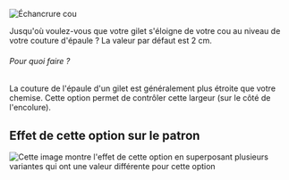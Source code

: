 ![Échancrure cou](neckinset.svg)

Jusqu'où voulez-vous que votre gilet s'éloigne de votre cou au niveau de votre couture d'épaule ? La valeur par défaut est 2 cm.

<Note>

###### Pour quoi faire ?

La couture de l'épaule d'un gilet est généralement plus étroite que votre chemise. Cette option permet de contrôler cette largeur (sur le côté de l'encolure).

</Note>

## Effet de cette option sur le patron

![Cette image montre l'effet de cette option en superposant plusieurs variantes qui ont une valeur différente pour cette option](wahid_neckinset_sample.svg "Effet de cette option sur le patron")
